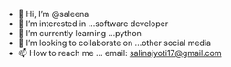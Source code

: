 - 👋 Hi, I’m @saleena 
- 👀 I’m interested in ...software developer  
- 🌱 I’m currently learning ...python
- 💞️ I’m looking to collaborate on ...other social media
- 📫 How to reach me ...
email: salinajyoti17@gmail.com
<!---
gurl/gurl is a ✨ special ✨ repository because its `README.md` (this file) appears on your GitHub profile.
You can click the Preview link to take a look at your changes.
--->
